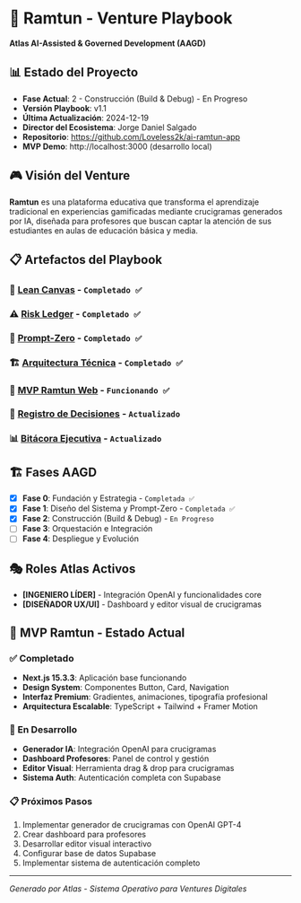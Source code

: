 # 🎯 Ramtun - Venture Playbook

**Atlas AI-Assisted & Governed Development (AAGD)**

## 📊 Estado del Proyecto
- **Fase Actual**: 2 - Construcción (Build & Debug) - En Progreso
- **Versión Playbook**: v1.1
- **Última Actualización**: 2024-12-19
- **Director del Ecosistema**: Jorge Daniel Salgado
- **Repositorio**: https://github.com/Loveless2k/ai-ramtun-app
- **MVP Demo**: http://localhost:3000 (desarrollo local)

## 🎮 Visión del Venture
**Ramtun** es una plataforma educativa que transforma el aprendizaje tradicional en experiencias gamificadas mediante crucigramas generados por IA, diseñada para profesores que buscan captar la atención de sus estudiantes en aulas de educación básica y media.

## 📋 Artefactos del Playbook

### 🎯 [Lean Canvas](./docs/lean-canvas.md) - `Completado ✅`
### ⚠️ [Risk Ledger](./docs/risk-ledger.md) - `Completado ✅`
### 🎯 [Prompt-Zero](./docs/prompt-zero.md) - `Completado ✅`
### 🏗️ [Arquitectura Técnica](./docs/technical-architecture.md) - `Completado ✅`
### 🚀 [MVP Ramtun Web](./ramtun-web/) - `Funcionando ✅`
### 📝 [Registro de Decisiones](./docs/decision-log.md) - `Actualizado`
### 📊 [Bitácora Ejecutiva](./docs/executive-log.md) - `Actualizado`

## 🏗️ Fases AAGD

- [x] **Fase 0**: Fundación y Estrategia - `Completada ✅`
- [x] **Fase 1**: Diseño del Sistema y Prompt-Zero - `Completada ✅`
- [x] **Fase 2**: Construcción (Build & Debug) - `En Progreso`
- [ ] **Fase 3**: Orquestación e Integración
- [ ] **Fase 4**: Despliegue y Evolución

## 🎭 Roles Atlas Activos
- **[INGENIERO LÍDER]** - Integración OpenAI y funcionalidades core
- **[DISEÑADOR UX/UI]** - Dashboard y editor visual de crucigramas

## 🚀 MVP Ramtun - Estado Actual

### ✅ Completado
- **Next.js 15.3.3**: Aplicación base funcionando
- **Design System**: Componentes Button, Card, Navigation
- **Interfaz Premium**: Gradientes, animaciones, tipografía profesional
- **Arquitectura Escalable**: TypeScript + Tailwind + Framer Motion

### 🔄 En Desarrollo
- **Generador IA**: Integración OpenAI para crucigramas
- **Dashboard Profesores**: Panel de control y gestión
- **Editor Visual**: Herramienta drag & drop para crucigramas
- **Sistema Auth**: Autenticación completa con Supabase

### 📋 Próximos Pasos
1. Implementar generador de crucigramas con OpenAI GPT-4
2. Crear dashboard para profesores
3. Desarrollar editor visual interactivo
4. Configurar base de datos Supabase
5. Implementar sistema de autenticación completo

---
*Generado por Atlas - Sistema Operativo para Ventures Digitales*
